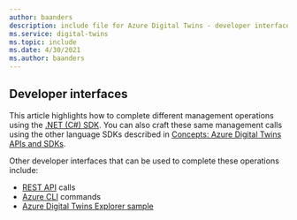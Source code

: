 ```yaml
---
author: baanders
description: include file for Azure Digital Twins - developer interfaces for managing instance
ms.service: digital-twins
ms.topic: include
ms.date: 4/30/2021
ms.author: baanders
---
```


## Developer interfaces

This article highlights how to complete different management operations using the [.NET (C#) SDK](/dotnet/api/overview/azure/digitaltwins/management). You can also craft these same management calls using the other language SDKs described in [Concepts: Azure Digital Twins APIs and SDKs](../articles/digital-twins/concepts-apis-sdks.md).

Other developer interfaces that can be used to complete these operations include:
* [REST API](/rest/api/azure-digitaltwins/) calls
* [Azure CLI](/cli/azure/dt?view=azure-cli-latest&preserve-view=true) commands
* [Azure Digital Twins Explorer sample](/samples/azure-samples/digital-twins-explorer/digital-twins-explorer/)